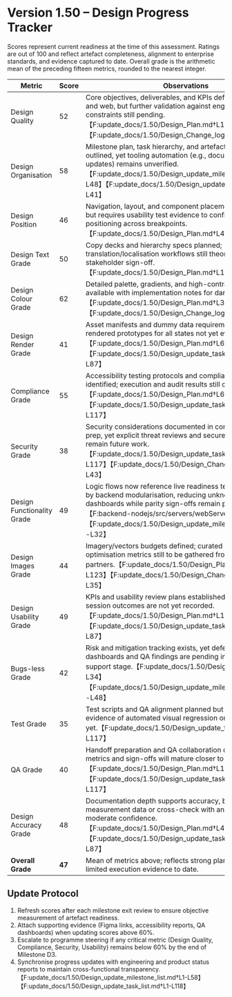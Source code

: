 # Version 1.50 – Design Progress Tracker

Scores represent current readiness at the time of this assessment. Ratings are out of 100 and reflect artefact completeness, alignment to enterprise standards, and evidence captured to date. Overall grade is the arithmetic mean of the preceding fifteen metrics, rounded to the nearest integer.

| Metric | Score | Observations |
| --- | --- | --- |
| Design Quality | 52 | Core objectives, deliverables, and KPIs defined for mobile and web, but further validation against engineering constraints still pending.【F:update_docs/1.50/Design_Plan.md†L13-L34】【F:update_docs/1.50/Design_Change_log.md†L4-L22】 |
| Design Organisation | 58 | Milestone plan, task hierarchy, and artefact governance outlined, yet tooling automation (e.g., documentation portal updates) remains unverified.【F:update_docs/1.50/Design_update_milestone_list.md†L3-L48】【F:update_docs/1.50/Design_update_task_list.md†L5-L41】 |
| Design Position | 46 | Navigation, layout, and component placements documented, but requires usability test evidence to confirm optimal positioning across breakpoints.【F:update_docs/1.50/Design_Plan.md†L49-L109】 |
| Design Text Grade | 50 | Copy decks and hierarchy specs planned; translation/localisation workflows still theoretical pending stakeholder sign-off.【F:update_docs/1.50/Design_Plan.md†L107-L114】 |
| Design Colour Grade | 62 | Detailed palette, gradients, and high-contrast treatments available with implementation notes for dark/emo themes.【F:update_docs/1.50/Design_Plan.md†L39-L47】【F:update_docs/1.50/Design_Change_log.md†L24-L31】 |
| Design Render Grade | 41 | Asset manifests and dummy data requirements drafted, but rendered prototypes for all states not yet evidenced.【F:update_docs/1.50/Design_Plan.md†L67-L74】【F:update_docs/1.50/Design_update_task_list.md†L67-L87】 |
| Compliance Grade | 55 | Accessibility testing protocols and compliance checklists identified; execution and audit results still outstanding.【F:update_docs/1.50/Design_Plan.md†L65-L74】【F:update_docs/1.50/Design_update_task_list.md†L89-L117】 |
| Security Grade | 38 | Security considerations documented in compliance checklist prep, yet explicit threat reviews and secure handoff controls remain future work.【F:update_docs/1.50/Design_update_task_list.md†L92-L117】【F:update_docs/1.50/Design_Change_log.md†L36-L43】 |
| Design Functionality Grade | 49 | Logic flows now reference live readiness telemetry provided by backend modularisation, reducing unknowns for operator dashboards while parity sign-offs remain pending.【F:backend-nodejs/src/servers/webServer.js†L19-L94】【F:update_docs/1.50/Design_update_milestone_list.md†L16-L32】 |
| Design Images Grade | 44 | Imagery/vectors budgets defined; curated asset set and optimisation metrics still to be gathered from marketing partners.【F:update_docs/1.50/Design_Plan.md†L107-L123】【F:update_docs/1.50/Design_Change_log.md†L32-L35】 |
| Design Usability Grade | 49 | KPIs and usability review plans established, but moderated session outcomes are not yet recorded.【F:update_docs/1.50/Design_Plan.md†L13-L22】【F:update_docs/1.50/Design_update_task_list.md†L52-L87】 |
| Bugs-less Grade | 42 | Risk and mitigation tracking exists, yet defect triage dashboards and QA findings are pending implementation support stage.【F:update_docs/1.50/Design_Plan.md†L23-L34】【F:update_docs/1.50/Design_update_milestone_list.md†L41-L48】 |
| Test Grade | 35 | Test scripts and QA alignment planned but not executed; no evidence of automated visual regression or accessibility runs yet.【F:update_docs/1.50/Design_update_task_list.md†L89-L117】 |
| QA Grade | 40 | Handoff preparation and QA collaboration defined; coverage metrics and sign-offs will mature closer to release.【F:update_docs/1.50/Design_Plan.md†L128-L136】【F:update_docs/1.50/Design_update_task_list.md†L97-L117】 |
| Design Accuracy Grade | 48 | Documentation depth supports accuracy, but absence of measurement data or cross-check with analytics leaves moderate confidence.【F:update_docs/1.50/Design_Plan.md†L49-L109】【F:update_docs/1.50/Design_update_task_list.md†L41-L87】 |
| **Overall Grade** | **47** | Mean of metrics above; reflects strong planning maturity with limited execution evidence to date. |

## Update Protocol
1. Refresh scores after each milestone exit review to ensure objective measurement of artefact readiness.
2. Attach supporting evidence (Figma links, accessibility reports, QA dashboards) when updating scores above 60%.
3. Escalate to programme steering if any critical metric (Design Quality, Compliance, Security, Usability) remains below 60% by the end of Milestone D3.
4. Synchronise progress updates with engineering and product status reports to maintain cross-functional transparency.【F:update_docs/1.50/Design_update_milestone_list.md†L1-L58】【F:update_docs/1.50/Design_update_task_list.md†L1-L118】
